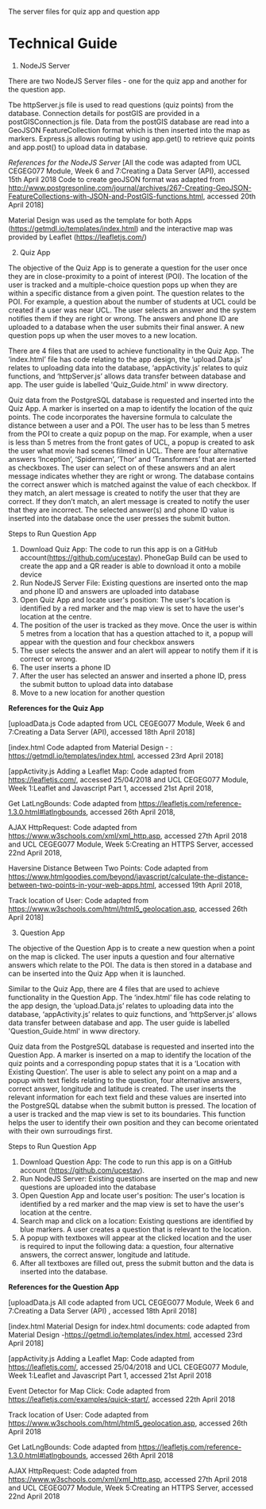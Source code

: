 
The server files for quiz app and question app 

# Technical Guide

1. NodeJS Server

There are two NodeJS Server files - one for the quiz app and another for the question app. 

Tbe httpServer.js file is used to read questions (quiz points) from the database. Connection details for postGIS are provided in a postGISConnection.js file. Data from the postGIS database are read into a GeoJSON FeatureCollection format which is then inserted into the map as markers. Express.js allows routing by using app.get() to retrieve quiz points and app.post() to upload data in database. 

*References for the NodeJS Server*
[All the code was adapted from UCL CEGEG077 Module, Week 6 and 7:Creating a Data Server (API), accessed 15th April 2018
Code to create geoJSON format was adapted from http://www.postgresonline.com/journal/archives/267-Creating-GeoJSON-FeatureCollections-with-JSON-and-PostGIS-functions.html, accessed 20th April 2018]

Material Design was used as the template for both Apps (https://getmdl.io/templates/index.html) and the interactive map was provided by Leaflet (https://leafletjs.com/)

2. Quiz App

The objective of the Quiz App is to generate a question for the user once they are in close-proximity to a point of interest (POI). The location of the user is tracked and a multiple-choice question pops up when they are within a specific distance from a given point. The question relates to the POI. For example, a question about the number of students at UCL could be created if a user was near UCL. The user selects an answer and the system notifies them if they are right or wrong. The answers and phone ID are uploaded to a database when the user submits their final answer. A new question pops up when the user moves to a new location.

There are 4 files that are used to achieve functionality in the Quiz App. The ‘index.html’ file has code relating to the app design, the ‘upload.Data.js’ relates to uploading data into the database, ‘appActivity.js’ relates to quiz functions, and ‘httpServer.js’ allows data transfer between database and app. The user guide is labelled 'Quiz_Guide.html' in www directory.

Quiz data from the PostgreSQL database is requested and inserted into the Quiz App. A marker is inserted on a map to identify the location of the quiz points. The code incorporates the haversine formula to calculate the distance between a user and a POI. The user has to be less than 5 metres from the POI to create a quiz popup on the map. For example, when a user is less than 5 metres from the front gates of UCL, a popup is created to ask the user what movie had scenes filmed in UCL. There are four alternative answers ‘Inception’, ‘Spiderman’, ‘Thor’ and ‘Transformers’ that are inserted as checkboxes. The user can select on of these answers and an alert message indicates whether they are right or wrong. The database contains the correct answer which is matched against the value of each checkbox. If they match, an alert message is created to notify the user that they are correct. If they don’t match, an alert message is created to notify the user that they are incorrect. The selected answer(s) and phone ID value is inserted into the database once the user presses the submit button.

Steps to Run Question App
1. Download Quiz App: The code to run this app is on a GitHub account(https://github.com/ucestav). PhoneGap Build can be used to create the app and a QR reader is able to download it onto a mobile device
2. Run NodeJS Server File: Existing questions are inserted onto the map and phone ID and answers are uploaded into database 
3. Open Quiz App and locate user's position: The user's location is identified by a red marker and the map view is set to have the    user's location at the centre. 
4. The position of the user is tracked as they move. Once the user is within 5 metres from a location that has a question attached to it, a popup will appear with the question and four checkbox answers
5. The user selects the answer and an alert will appear to notify them if it is correct or wrong. 
6. The user inserts a phone ID
7. After the user has selected an answer and inserted a phone ID, press the submit button to upload data into database 
8. Move to a new location for another question </li>

**References for the Quiz App**

[uploadData.js Code adapted from UCL CEGEG077 Module, Week 6 and 7:Creating a Data Server (API), accessed 18th April 2018]

[index.html Code adapted from Material Design - : https://getmdl.io/templates/index.html, accessed 23rd April 2018]

[appActivity.js Adding a Leaflet Map: Code adapted from https://leafletjs.com/, accessed 25/04/2018 and UCL CEGEG077 Module, Week 1:Leaflet and Javascript Part 1, accessed 21st April 2018,

Get LatLngBounds: Code adapted from https://leafletjs.com/reference-1.3.0.html#latlngbounds, accessed 26th April 2018,

AJAX HttpRequest: Code adapted from https://www.w3schools.com/xml/xml_http.asp, accessed 27th April 2018 and UCL CEGEG077 Module, Week 5:Creating an HTTPS Server, accessed 22nd April 2018,

Haversine Distance Between Two Points: Code adapted from https://www.htmlgoodies.com/beyond/javascript/calculate-the-distance-between-two-points-in-your-web-apps.html, accessed 19th April 2018,

Track location of User: Code adapted from https://www.w3schools.com/html/html5_geolocation.asp, accessed 26th April 2018]


3. Question App

The objective of the Question App is to create a new question when a point on the map is clicked. The user inputs a question and four alternative answers which relate to the POI. The data is then stored in a database and can be inserted into the Quiz App when it is launched.

Similar to the Quiz App, there are 4 files that are used to achieve functionality in the Question App.  The ‘index.html’ file has code relating to the app design, the ‘upload.Data.js’ relates to uploading data into the database, ‘appActivity.js’ relates to quiz functions, and ‘httpServer.js’ allows data transfer between database and app. The user guide is labelled 'Question_Guide.html' in www directory. 

Quiz data from the PostgreSQL database is requested and inserted into the Question App. A marker is inserted on a map to identify the location of the quiz points and a corresponding popup states that it is a ‘Location with Existing Question’. The user is able to select any point on a map and a popup with text fields relating to the question, four alternative answers, correct answer, longitude and latitude is created. The user inserts the relevant information for each text field and these values are inserted into the PostgreSQL databse when the submit button is pressed. The location of a user is tracked and the map view is set to its boundaries. This function helps the user to identify their own position and they can become orientated with their own surroudings first. 

Steps to Run Question App
1. Download Question App: The code to run this app is on a GitHub account (https://github.com/ucestav).
2. Run NodeJS Server: Existing questions are inserted on the map and new questions are uploaded into the database 
3. Open Question App and locate user's position: The user's location is identified by a red marker and the map view is set to have the user's location at the centre. 
4. Search map and click on a location: Existing questions are identified by blue markers. A user creates a question that is relevant to the location.
5. A popup with textboxes will appear at the clicked location and the user is required to input the following data: a question, four alternative answers, the correct answer, longitude and latitude.
6. After all textboxes are filled out, press the submit button and the data is inserted into the database.


**References for the Question App**

[uploadData.js All code adapted from UCL CEGEG077 Module, Week 6 and 7:Creating a Data Server (API) , accessed 18th April 2018]

[index.html Material Design for index.html documents: code adapted from Material Design -https://getmdl.io/templates/index.html, accessed 23rd April 2018]

[appActivity.js  Adding a Leaflet Map: Code adapted from https://leafletjs.com/, accessed 25/04/2018 and UCL CEGEG077 Module, Week 1:Leaflet and Javascript Part 1, accessed 21st April 2018

Event Detector for Map Click: Code adapted from https://leafletjs.com/examples/quick-start/, accessed 22th April 2018

Track location of User: Code adapted from https://www.w3schools.com/html/html5_geolocation.asp, accessed 26th April 2018

Get LatLngBounds: Code adapted from https://leafletjs.com/reference-1.3.0.html#latlngbounds, accessed 26th April 2018

AJAX HttpRequest: Code adapted from https://www.w3schools.com/xml/xml_http.asp, accessed 27th April 2018 and UCL CEGEG077 Module, Week 5:Creating an HTTPS Server, accessed 22nd April 2018
